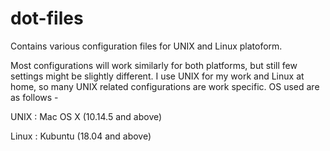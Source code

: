 # dot-files
Contains various configuration files for UNIX and Linux platoform.

Most configurations will work similarly for both platforms, but still few settings might be slightly different.
I use UNIX for my work and Linux at home, so many UNIX related configurations are work specific. OS used are as follows -

UNIX  : Mac OS X (10.14.5 and above)

Linux : Kubuntu (18.04 and above)
